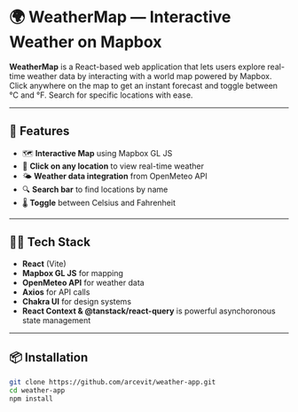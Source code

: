 # 🌍 WeatherMap — Interactive Weather on Mapbox

**WeatherMap** is a React-based web application that lets users explore real-time weather data by interacting with a world map powered by Mapbox. Click anywhere on the map to get an instant forecast and toggle between °C and °F. Search for specific locations with ease.

---

## 🚀 Features

- 🗺️ **Interactive Map** using Mapbox GL JS
- 📍 **Click on any location** to view real-time weather
- 🌤 **Weather data integration** from OpenMeteo API
- 🔍 **Search bar** to find locations by name
- 🌡️ **Toggle** between Celsius and Fahrenheit

---

## 🧑‍💻 Tech Stack

- **React** (Vite)
- **Mapbox GL JS** for mapping
- **OpenMeteo API** for weather data
- **Axios** for API calls
- **Chakra UI** for design systems
- **React Context & @tanstack/react-query** is powerful asynchoronous state management

---

## 📦 Installation

```bash
git clone https://github.com/arcevit/weather-app.git
cd weather-app
npm install
```
